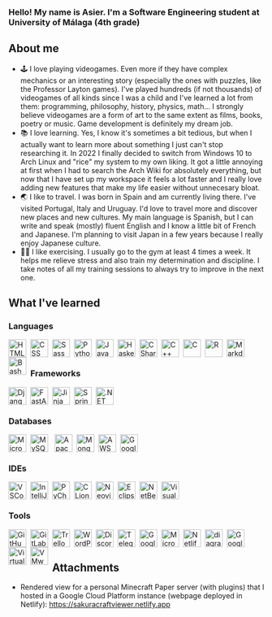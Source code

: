 ### Hello! My name is Asier. I'm a Software Engineering student at University of Málaga (4th grade)

## About me

- 🕹 I love playing videogames. Even more if they have complex mechanics or an interesting story (especially the ones with puzzles, like the Professor Layton games). I've played hundreds (if not thousands) of videogames of all kinds since I was a child and I've learned a lot from them: programming, philosophy, history, physics, math... I strongly believe videogames are a form of art to the same extent as films, books, poetry or music. Game development is definitely my dream job.
- 📚 I love learning. Yes, I know it's sometimes a bit tedious, but when I actually want to learn more about something I just can't stop researching it. In 2022 I finally decided to switch from Windows 10 to Arch Linux and "rice" my system to my own liking. It got a little annoying at first when I had to search the Arch Wiki for absolutely everything, but now that I have set up my workspace it feels a lot faster and I really love adding new features that make my life easier without unnecesary bloat.
- 🌏 I like to travel. I was born in Spain and am currently living there. I've visited Portugal, Italy and Uruguay. I'd love to travel more and discover new places and new cultures. My main language is Spanish, but I can write and speak (mostly) fluent English and I know a little bit of French and Japanese. I'm planning to visit Japan in a few years because I really enjoy Japanese culture.
- 🏋️‍♂️ I like exercising. I usually go to the gym at least 4 times a week. It helps me relieve stress and also train my determination and discipline. I take notes of all my training sessions to always try to improve in the next one.

## What I've learned

### Languages

<img title="HTML5" style="padding-right:5px;" align="left" alt="HTML5" width="35px" src="https://cdn.jsdelivr.net/npm/simple-icons@7.21.0/icons/html5.svg"/>

<img title="CSS" style="padding-right:5px;" align="left" alt="CSS" width="35px" src="https://cdn.jsdelivr.net/npm/simple-icons@7.21.0/icons/css3.svg"/>

<img title="Sass" style="padding-right:5px;" align="left" alt="Sass" width="35px" src="https://cdn.jsdelivr.net/npm/simple-icons@7.21.0/icons/sass.svg"/>

<img title="Python" style="padding-right:5px;" align="left" alt="Python" width="35px" src="https://cdn.jsdelivr.net/npm/simple-icons@7.21.0/icons/python.svg"/>

<img title="Java" style="padding-right:5px;" align="left" alt="Java" width="35px" src="https://cdn.jsdelivr.net/npm/programming-languages-logos@0.0.3/src/java/java.png"/>

<img title="Haskell" style="padding-right:5px;" align="left" alt="Haskell" width="35px" src="https://cdn.jsdelivr.net/npm/simple-icons@7.21.0/icons/haskell.svg"/>

<img title="C#" style="padding-right:5px;" align="left" alt="CSharp" width="35px" src="https://cdn.jsdelivr.net/npm/simple-icons@7.21.0/icons/csharp.svg"/>

<img title="C++" style="padding-right:5px;" align="left" alt="C++" width="35px" src="https://cdn.jsdelivr.net/npm/simple-icons@7.21.0/icons/cplusplus.svg"/>

<img title="C" style="padding-right:5px;" align="left" alt="C" width="35px" src="https://cdn.jsdelivr.net/npm/simple-icons@7.21.0/icons/c.svg"/>

<img title="R" style="padding-right:5px;" align="left" alt="R" width="35px" src="https://cdn.jsdelivr.net/npm/simple-icons@7.21.0/icons/r.svg"/>

<img title="Markdown" style="padding-right:5px;" align="left" alt="Markdown" width="35px" src="https://cdn.jsdelivr.net/npm/simple-icons@7.21.0/icons/markdown.svg"/>

<img title="Bash" style="padding-right:5px;" align="left" alt="Bash" width="35px" src="https://cdn.jsdelivr.net/npm/simple-icons@7.21.0/icons/gnubash.svg"/>

<br/>
<br/>

### Frameworks

<img title="Django" style="padding-right:5px;" align="left" alt="Django" width="35px" src="https://cdn.jsdelivr.net/npm/simple-icons@7.21.0/icons/django.svg"/>

<img title="FastAPI" style="padding-right:5px;" align="left" alt="FastAPI" width="35px" src="https://cdn.jsdelivr.net/npm/simple-icons@7.21.0/icons/fastapi.svg"/>

<img title="Jinja" style="padding-right:5px;" align="left" alt="Jinja" width="35px" src="https://cdn.jsdelivr.net/npm/simple-icons@7.21.0/icons/jinja.svg"/>

<img title="Spring" style="padding-right:5px;" align="left" alt="Spring" width="35px" src="https://cdn.jsdelivr.net/npm/simple-icons@7.21.0/icons/spring.svg"/>

<img title=".NET" style="padding-right:5px;" align="left" alt=".NET" width="35px" src="https://cdn.jsdelivr.net/npm/simple-icons@7.21.0/icons/dotnet.svg"/>

<br/>
<br/>

### Databases

<img title="Microsoft SQL Server" style="padding-right:5px;" align="left" alt="MicrosoftSQLServer" width="35px" src="https://cdn.jsdelivr.net/npm/simple-icons@7.21.0/icons/microsoftsqlserver.svg"/>

<img title="MySQL" style="padding-right:10px;" align="left" alt="MySQL" width="35px" src="https://cdn.jsdelivr.net/npm/simple-icons@7.21.0/icons/mysql.svg"/>

<img title="JavaDB (Apache Derby)" style="padding-right:5px;" align="left" alt="ApacheDerby" width="35px" src="https://db.apache.org/derby/logo/final_derbylogo.svg"/>

<img title="MongoDB" style="padding-right:5px;" align="left" alt="MongoDB" width="35px" src="https://cdn.jsdelivr.net/npm/simple-icons@7.21.0/icons/mongodb.svg"/>

<img title="Amazon Web Services" style="padding-right:5px;" align="left" alt="AWS" width="35px" src="https://cdn.jsdelivr.net/npm/simple-icons@7.21.0/icons/amazonaws.svg"/>

<img title="Google Cloud Platform" style="padding-right:5px;" align="left" alt="GoogleCloudPlatform" width="35px" src="https://cdn.jsdelivr.net/npm/simple-icons@7.21.0/icons/googlecloud.svg"/>


<br/>
<br/>

### IDEs

<img title="Visual Studio Code" style="padding-right:5px;" align="left" alt="VSCode" width="35px" src="https://cdn.jsdelivr.net/npm/simple-icons@7.21.0/icons/visualstudiocode.svg"/>

<img title="IntelliJ Idea" style="padding-right:5px;" align="left" alt="IntelliJ" width="35px" src="https://cdn.jsdelivr.net/npm/simple-icons@7.21.0/icons/intellijidea.svg"/>

<img title="PyCharm" style="padding-right:5px;" align="left" alt="PyCharm" width="35px" src="https://cdn.jsdelivr.net/npm/simple-icons@7.21.0/icons/pycharm.svg"/>

<img title="CLion" style="padding-right:5px;" align="left" alt="CLion" width="35px" src="https://cdn.jsdelivr.net/npm/simple-icons@7.21.0/icons/clion.svg"/>

<img title="Neovim" style="padding-right:5px;" align="left" alt="Neovim" width="35px" src="https://cdn.jsdelivr.net/npm/simple-icons@7.21.0/icons/neovim.svg"/>

<img title="Eclipse" style="padding-right:5px;" align="left" alt="Eclipse" width="35px" src="https://cdn.jsdelivr.net/npm/simple-icons@7.21.0/icons/eclipseide.svg"/>

<img title="NetBeans" style="padding-right:5px;" align="left" alt="NetBeans" width="35px" src="https://cdn.jsdelivr.net/npm/simple-icons@7.21.0/icons/apachenetbeanside.svg"/>

<img title="Visual Studio" style="padding-right:5px;" align="left" alt="Visual Studio" width="35px" src="https://cdn.jsdelivr.net/npm/simple-icons@7.21.0/icons/visualstudio.svg"/>

<br/>
<br/>

### Tools

<img title="GitHub" style="padding-right:5px;" align="left" alt="GitHub" width="35px" src="https://cdn.jsdelivr.net/npm/simple-icons@7.21.0/icons/github.svg"/>

<img title="GitLab" style="padding-right:5px;" align="left" alt="GitLab" width="35px" src="https://cdn.jsdelivr.net/npm/simple-icons@7.21.0/icons/gitlab.svg"/>

<img title="Trello" style="padding-right:5px;" align="left" alt="Trello" width="35px" src="https://cdn.jsdelivr.net/npm/simple-icons@7.21.0/icons/trello.svg"/>

<img title="WordPress" style="padding-right:5px;" align="left" alt="WordPress" width="35px" src="https://cdn.jsdelivr.net/npm/simple-icons@7.21.0/icons/wordpress.svg"/>

<img title="Discord" style="padding-right:5px;" align="left" alt="Discord" width="35px" src="https://cdn.jsdelivr.net/npm/simple-icons@7.21.0/icons/discord.svg"/>

<img title="Telegram" style="padding-right:5px;" align="left" alt="Telegram" width="35px" src="https://cdn.jsdelivr.net/npm/simple-icons@7.21.0/icons/telegram.svg"/>

<img title="Google Meet" style="padding-right:5px;" align="left" alt="GoogleMeet" width="35px" src="https://cdn.jsdelivr.net/npm/simple-icons@7.21.0/icons/googlemeet.svg"/>

<img title="Microsoft Teams" style="padding-right:5px;" align="left" alt="MicrosoftTeams" width="35px" src="https://cdn.jsdelivr.net/npm/simple-icons@7.21.0/icons/microsoftteams.svg"/>

<img title="Netlify" style="padding-right:5px;" align="left" alt="Netlify" width="35px" src="https://cdn.jsdelivr.net/npm/simple-icons@7.21.0/icons/netlify.svg"/>

<img title="diagrams.net" style="padding-right:5px;" align="left" alt="diagrams.net" width="35px" src="https://cdn.jsdelivr.net/npm/simple-icons@7.21.0/icons/diagramsdotnet.svg"/>

<img title="Google Colab" style="padding-right:5px;" align="left" alt="GoogleColab" width="35px" src="https://cdn.jsdelivr.net/npm/simple-icons@7.21.0/icons/googlecolab.svg"/>

<img title="VirtualBox" style="padding-right:5px;" align="left" alt="VirtualBox" width="35px" src="https://cdn.jsdelivr.net/npm/simple-icons@7.21.0/icons/virtualbox.svg"/>

<img title="VMware" style="padding-right:5px;" align="left" alt="VMware" width="35px" src="https://cdn.jsdelivr.net/npm/simple-icons@7.21.0/icons/vmware.svg"/>

<br/>
<br/>

## Attachments

- Rendered view for a personal Minecraft Paper server (with plugins) that I hosted in a Google Cloud Platform instance (webpage deployed in Netlify):  <https://sakuracraftviewer.netlify.app>
